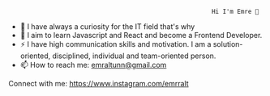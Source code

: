                                                             Hi I'm Emre 👋


- 🔭 I have always a curiosity for the IT field that's why
- 🌱 I aim to learn Javascript and React and become a Frontend Developer.
- ⚡ I have high communication skills and motivation. I am a solution-oriented, disciplined, individual and team-oriented person.
- 📫 How to reach me: emraltunn@gmail.com

Connect with me:
https://www.instagram.com/emrralt
